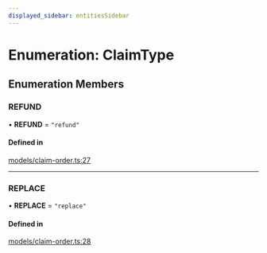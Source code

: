 ```yaml
---
displayed_sidebar: entitiesSidebar
---
```


# Enumeration: ClaimType

## Enumeration Members

### REFUND

• **REFUND** = ``"refund"``

#### Defined in

[models/claim-order.ts:27](https://github.com/fairhopeweb/medusa/blob/c105c046/packages/medusa/src/models/claim-order.ts#L27)

___

### REPLACE

• **REPLACE** = ``"replace"``

#### Defined in

[models/claim-order.ts:28](https://github.com/fairhopeweb/medusa/blob/c105c046/packages/medusa/src/models/claim-order.ts#L28)
